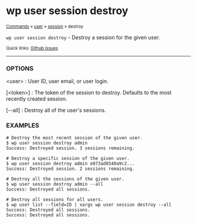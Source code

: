 # wp user session destroy

<small>[Commands](/commands/) &raquo; [user](/commands/user/) &raquo; [session](/commands/user/session/) &raquo; destroy</small>

`wp user session destroy` - Destroy a session for the given user.

<small>Quick links: <a href="https://github.com/wp-cli/wp-cli/issues?q=is%3Aopen+label%3Acommand%3Auser-session-destroy+sort%3Aupdated-desc">Github issues</a></small>

<hr />

### OPTIONS

&lt;user&gt;
: User ID, user email, or user login.

[&lt;token&gt;]
: The token of the session to destroy. Defaults to the most recently created session.

[\--all]
: Destroy all of the user's sessions.

### EXAMPLES

    # Destroy the most recent session of the given user.
    $ wp user session destroy admin
    Success: Destroyed session. 3 sessions remaining.

    # Destroy a specific session of the given user.
    $ wp user session destroy admin e073ad8540a9c2...
    Success: Destroyed session. 2 sessions remaining.

    # Destroy all the sessions of the given user.
    $ wp user session destroy admin --all
    Success: Destroyed all sessions.

    # Destroy all sessions for all users.
    $ wp user list --field=ID | xargs wp user session destroy --all
    Success: Destroyed all sessions.
    Success: Destroyed all sessions.



